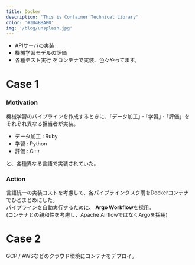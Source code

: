 ```yaml
---
title: Docker
description: 'This is Container Technical Library'
color: '#3D4BBAB0'
img: '/blog/unsplash.jpg'
---
```


* APIサーバの実装
* 機械学習モデルの評価
* 各種テスト実行
をコンテナで実装、色々やってます。

# Case 1

### Motivation
機械学習のパイプラインを作成するときに、「データ加工」・「学習」・「評価」をそれぞれ異なる担当者が実装。

* データ加工 : Ruby
* 学習 : Python
* 評価 : C++

と、各種異なる言語で実装されていた。

### Action
言語統一の実装コストを考慮して、各パイプラインタスク雨をDockerコンテナでひとまとめにした。  
パイプラインを自動実行するために、 **Argo Workflow**を採用。  
(コンテナとの親和性を考慮し、Apache AirflowではなくArgoを採用)

# Case 2

GCP / AWSなどのクラウド環境にコンテナをデプロイ。